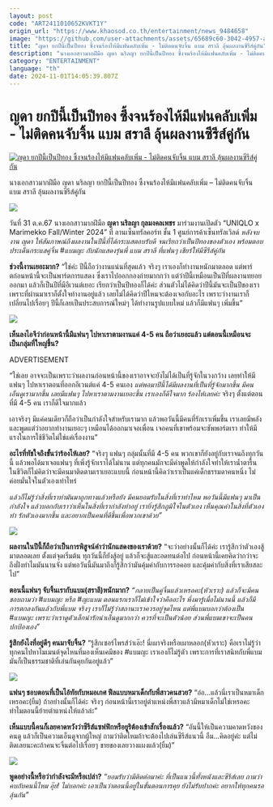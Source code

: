 ```yaml
---
layout: post
code: "ART2411010652KVKT1Y"
origin_url: "https://www.khaosod.co.th/entertainment/news_9484658"
image: "https://github.com/user-attachments/assets/65689c60-3042-4957-a714-cf92864241a9"
title: "ญดา ยกปีนี้เป็นปีทอง ซึ้งจนร้องไห้มีแฟนคลับเพิ่ม - ไม่ติดคนจับจิ้น แบม สราลี ลุ้นผลงานซีรีส์คู่กัน"
description: "นางเอกสาวมากฝีมือ ญดา นริลญา ยกปีนี้เป็นปีทอง ซึ้งจนร้องไห้มีแฟนคลับเพิ่ม - ไม่ติดคนจับจิ้น แบม สราลี ลุ้นผลงานซีรีส์คู่กัน"
category: "ENTERTAINMENT"
language: "th"
date: 2024-11-01T14:05:39.807Z
---
```


# ญดา ยกปีนี้เป็นปีทอง ซึ้งจนร้องไห้มีแฟนคลับเพิ่ม - ไม่ติดคนจับจิ้น แบม สราลี ลุ้นผลงานซีรีส์คู่กัน

[![ญดา ยกปีนี้เป็นปีทอง ซึ้งจนร้องไห้มีแฟนคลับเพิ่ม - ไม่ติดคนจับจิ้น แบม สราลี ลุ้นผลงานซีรีส์คู่กัน](https://www.khaosod.co.th/wpapp/uploads/2024/10/yda.jpg "ญดา ยกปีนี้เป็นปีทอง ซึ้งจนร้องไห้มีแฟนคลับเพิ่ม - ไม่ติดคนจับจิ้น แบม สราลี ลุ้นผลงานซีรีส์คู่กัน")](https://www.khaosod.co.th/wpapp/uploads/2024/10/yda.jpg)

นางเอกสาวมากฝีมือ ญดา นริลญา ยกปีนี้เป็นปีทอง ซึ้งจนร้องไห้มีแฟนคลับเพิ่ม – ไม่ติดคนจับจิ้น แบม สราลี ลุ้นผลงานซีรีส์คู่กัน

![](https://www.khaosod.co.th/wpapp/uploads/2024/10/S__533667856_0-696x464.jpg)

วันที่ 31 ต.ค.67 นางเอกสาวมากฝีมือ **ญดา นริลญา กุลมงคลเพชร** มาร่วมงานเปิดตัว “UNIQLO x Marimekko Fall/Winter 2024” ที่ ลานเซ็นทรัลคอร์ท ชั้น 1 ศูนย์การค้าเซ็นทรัลเวิลด์ _หลังจบงาน ญดา ให้สัมภาษณ์ถึงผลงานในปีนี้ที่ได้กระแสตอบรับดี จนเรียกว่าเป็นปีทองของตัวเอง พร้อมตอบประเด็นกระแสคู่จิ้น #แบมญะ กับนักแสดงรุ่นพี่ แบม สราลี ที่แฟนๆ เชียร์ให้มีซีรีส์คู่กัน_

**ช่วงนี้งานเยอะมาก?** “ใช่ค่ะ ปีนี้ถือว่างานแน่นที่สุดแล้ว จริงๆ เราเองก็ทำงานหนักมาตลอด แต่พาร์ตก่อนหน้านี้จะเป็นพาร์ตการแสดง ซึ่งเราไปออกกองถ่ายมากกว่า แต่ว่าปีนี้เหมือนเป็นปีที่ผลงานทยอยออกมา แล้วก็เป็นปีที่มีอีเวนต์เยอะ เรียกว่าเป็นปีทองก็ได้ค่ะ ส่วนตัวไม่ได้คิดว่าปีนี้มันจะเป็นปีของเรา เพราะที่ผ่านมาเราก็ตั้งใจทำงานอยู่แล้ว เลยไม่ได้คิดว่าปีไหนจะต้องเจอกับอะไร เพราะว่างานเราก็เปลี่ยนไปเรื่อยๆ ปีนี้ก็เลยเป็นประสบการณ์ใหม่ๆ ได้ทำงานรูปแบบใหม่ แล้วก็มีแฟนๆ เพิ่มขึ้น”

![](https://www.khaosod.co.th/wpapp/uploads/2024/10/S__533667861_0.jpg)

**เห็นลงไอจีว่าก่อนหน้านี้มีแฟนๆ ไปหาเราตามงานแค่ 4-5 คน ถือว่าเยอะแล้ว แต่ตอนนี้เหมือนจะเป็นกลุ่มที่ใหญ่ขึ้น?**

ADVERTISEMENT

“ใช่เลย อาจจะเป็นเพราะว่าผลงานก่อนหน้านี้ของเราอาจจะยังไม่ได้เป็นที่รู้จักในวงกว้าง เลยทำให้มีแฟนๆ ไปหาเราตอนที่ออกอีเวนต์แค่ 4-5 คนเอง _แต่พอมาปีนี้ได้มีผลงานที่เป็นที่รู้จักมากขึ้น มีคนเอ็นดูเรามากขึ้น เลยมีแฟนๆ ไปหาเราตามงานเยอะขึ้น เราเองก็ดีใจมาก ร้องไห้เลยค่ะ_ จริงๆ ตั้งแต่ตอนที่มี 4-5 คน เราก็ดีใจมากแล้ว

เอาจริงๆ มีแค่คนเดียวก็ถือว่าเป็นกำลังใจสำหรับเรามาก แล้วพอวันนี้มีคนที่รักเราเพิ่มขึ้น เราเลยมีพลังและพูดแต่ว่าอยากทำงานเยอะๆ เหมือนได้ออกมาเจอเพื่อน เจอคนที่เขาพร้อมจะซัพพอร์ตเรา ทำให้มีแรงในการใช้ชีวิตไม่ใช่แค่เรื่องงาน”

**อะไรที่ทัชใจถึงขั้นว่าร้องไห้เลย?** “จริงๆ แฟนๆ กลุ่มนั้นที่มี 4-5 คน พวกเขาก็ยังอยู่กับเราจนถึงทุกวันนี้ แล้วพอได้มาเจอแฟนๆ ที่เพิ่งรู้จักเราได้ไม่นาน แต่ทุกคนมักจะมีคำพูดให้กำลังใจทำให้เราน้ำตารื้น ในชีวิตก็ไม่คิดว่าจะมีคนมาติดตามเราเยอะแบบนี้ ก่อนหน้านี้คิดว่าเราเป็นแค่เด็กธรรมดาคนหนึ่ง ไม่ค่อยมั่นใจในตัวเองเท่าไหร่

_แล้วก็ไม่รู้ว่าสิ่งที่เราทำมันมาถูกทางแล้วหรือยัง มีคนยอมรับในสิ่งที่เราทำไหม พอวันนี้มีแฟนๆ มาเป็นกำลังใจ แล้วบอกกับเราว่าเห็นในสิ่งที่เรากำลังทำอยู่ เรายิ่งรู้สึกภูมิใจในตัวเอง เห็นคุณค่าในสิ่งที่ตัวเองทำ รักตัวเองมากขึ้น และอยากเป็นคนที่ดีขึ้นเพื่อพวกเขาด้วย”_

![](https://www.khaosod.co.th/wpapp/uploads/2024/10/S__533667858_0.jpg)

**ผลงานในปีนี้ก็ถือว่าเป็นการพิสูจน์คำว่านักแสดงของเราด้วย?** “จะว่าอย่างนั้นก็ได้ค่ะ เรารู้สึกว่าตัวเองสู้มาตลอดเลย ตั้งแต่จุดเริ่มต้น ทุกวันนี้ก็ยังสู้อยู่ แล้วก็จะสู้และอดทนต่อไป ก่อนหน้านี้เคยคิดว่ากว่าจะถึงฝั่งทำไมมันนานจัง แต่พอวันนี้มันมาถึงก็รู้สึกว่ามันคุ้มค่ากับการรอคอย และคุ้มค่ากับสิ่งที่เราเสียสละไป”

**ตอนนี้แฟนๆ จับจิ้นเรากับแบม(สราลี)หนักมาก?** _“กลายเป็นคู่จิ้นแล้วเหรอคะ(หัวเราะ) แล้วก็จะมีคนชอบถามว่า #แบมญะ หรือ #ญะแบม ตอนแรกเราก็ไม่เข้าใจว่าคืออะไร พึ่งมารู้เมื่อไม่นานนี้ แล้วก็มีการตกลงกันแล้วกับพี่แบม จริงๆ เราก็ไม่รู้ว่าสถานะเราควรอยู่จุดไหน แต่พี่แบมบอกว่าต้องเป็น #แบมญะ เพราะว่าเราดูตัวเล็กน่ารักน่าเอ็นดูมากกว่า ควรที่จะเป็นตัวน้อย ส่วนพี่แบมเขาจะเป็นคนปกป้องเอง”_

**รู้สึกยังไงที่อยู่ดีๆ คนมาจับจิ้น?** “รู้สึกเซอร์ไพรส์ว่าเอ๊ะ! นี่เผาจริงหรือเผาหลอก(หัวเราะ) คือเราไม่รู้ว่าทุกคนไปหาโมเมนต์จุดไหนที่มองเห็นเคมีของ #แบมญะ เราเองก็ไม่รู้ตัว เพราะการที่เราสนิทกับพี่แบมมันก็เป็นธรรมชาติที่เล่นกันคุยกันอยู่แล้ว”

![](https://www.khaosod.co.th/wpapp/uploads/2024/10/S__533667871_0.jpg)

**แฟนๆ ชอบตอนที่เป็นไอ้ทัยกับหมอเกศ ฟีลแบบหมาเด็กกับพี่สาวคนสวย?** “อ๋อ…แล้วนี่เราเป็นหมาเด็กเหรอคะ(ยิ้ม) ถ้าอย่างนั้นก็ได้ค่ะ จริงๆ ก่อนหน้านี้เราอยู่ตำแหน่งพี่สาวแล้วมีหมาเด็กไม่ใช่เหรอคะ ทำไมตอนนี้ย้ายตำแหน่งให้แล้วล่ะ”

**เห็นแบบนี้คนก็เลยคาดหวังว่าซีรีส์แซฟฟิกหรือยูริต้องเข้าสักเรื่องแล้ว?** “อันนี้ให้เป็นความคาดหวังของคนดู แล้วก็เป็นความเอ็นดูจากผู้ใหญ่ ถามว่าติดไหมถ้าจะต้องไปเล่นซีรีส์แนวนี้ อืม…คิดอยู่ค่ะ แต่ไม่ติดเลยนะคะถ้าคนจะจิ้นต่อไปเรื่อยๆ ขายของเลยวางแผงแล้ว(ยิ้ม)”

![](https://www.khaosod.co.th/wpapp/uploads/2024/10/S__533667868_0.jpg)

**พูดอย่างนี้หรือว่ากำลังจะมีหรือเปล่า?** _“ยอมรับว่ามีติดต่อมาค่ะ ที่เป็นแนวนี้ทั้งหนังและซีรีส์เลย ถามว่าคบกับคนนี้ไหม อุ๊ย! ไม่บอกค่ะ เอาเป็นว่าตอนนี้อยู่ในขั้นตอนการคุย ยังไม่รับปากค่ะ อยากให้ทุกคนรอลุ้นกัน”_